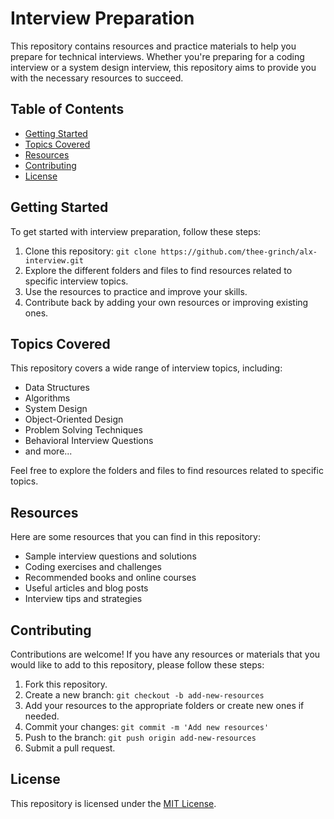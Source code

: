 # Interview Preparation

This repository contains resources and practice materials to help you prepare for technical interviews. Whether you're preparing for a coding interview or a system design interview, this repository aims to provide you with the necessary resources to succeed.

## Table of Contents

- [Getting Started](#getting-started)
- [Topics Covered](#topics-covered)
- [Resources](#resources)
- [Contributing](#contributing)
- [License](#license)

## Getting Started

To get started with interview preparation, follow these steps:

1. Clone this repository: `git clone https://github.com/thee-grinch/alx-interview.git`
2. Explore the different folders and files to find resources related to specific interview topics.
3. Use the resources to practice and improve your skills.
4. Contribute back by adding your own resources or improving existing ones.

## Topics Covered

This repository covers a wide range of interview topics, including:

- Data Structures
- Algorithms
- System Design
- Object-Oriented Design
- Problem Solving Techniques
- Behavioral Interview Questions
- and more...

Feel free to explore the folders and files to find resources related to specific topics.

## Resources

Here are some resources that you can find in this repository:

- Sample interview questions and solutions
- Coding exercises and challenges
- Recommended books and online courses
- Useful articles and blog posts
- Interview tips and strategies

## Contributing

Contributions are welcome! If you have any resources or materials that you would like to add to this repository, please follow these steps:

1. Fork this repository.
2. Create a new branch: `git checkout -b add-new-resources`
3. Add your resources to the appropriate folders or create new ones if needed.
4. Commit your changes: `git commit -m 'Add new resources'`
5. Push to the branch: `git push origin add-new-resources`
6. Submit a pull request.

## License

This repository is licensed under the [MIT License](LICENSE).